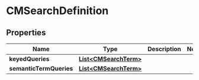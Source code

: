 

# CMSearchDefinition


## Properties

| Name | Type | Description | Notes |
|------------ | ------------- | ------------- | -------------|
|**keyedQueries** | [**List&lt;CMSearchTerm&gt;**](CMSearchTerm.md) |  |  |
|**semanticTermQueries** | [**List&lt;CMSearchTerm&gt;**](CMSearchTerm.md) |  |  |



